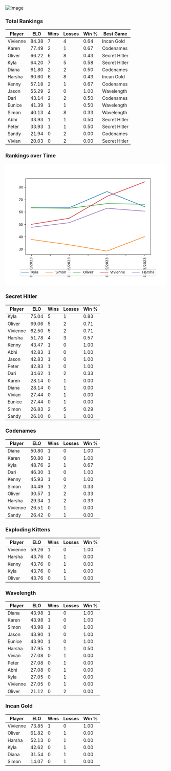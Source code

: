 
![Image](https://media.architecturaldigest.com/photos/618036966ba9675f212cc805/16:9/w_2560%2Cc_limit/SquidGame_Season1_Episode1_00_44_44_16.jpg)

### Total Rankings

| Player | ELO | Wins | Losses | Win % | Best Game |
| --- | --- | --- | --- | --- | --- |
| Vivienne | 84.38 | 7 | 4 | 0.64 | Incan Gold |
| Karen | 77.49 | 2 | 1 | 0.67 | Codenames |
| Oliver | 66.22 | 6 | 8 | 0.43 | Secret Hitler |
| Kyla | 64.20 | 7 | 5 | 0.58 | Secret Hitler |
| Diana | 61.80 | 2 | 2 | 0.50 | Codenames |
| Harsha | 60.60 | 6 | 8 | 0.43 | Incan Gold |
| Kenny | 57.18 | 2 | 1 | 0.67 | Codenames |
| Jason | 55.29 | 2 | 0 | 1.00 | Wavelength |
| Dari | 43.14 | 2 | 2 | 0.50 | Codenames |
| Eunice | 41.39 | 1 | 1 | 0.50 | Wavelength |
| Simon | 40.13 | 4 | 8 | 0.33 | Wavelength |
| Abhi | 33.93 | 1 | 1 | 0.50 | Secret Hitler |
| Peter | 33.93 | 1 | 1 | 0.50 | Secret Hitler |
| Sandy | 21.94 | 0 | 2 | 0.00 | Codenames |
| Vivian | 20.03 | 0 | 2 | 0.00 | Secret Hitler |

### Rankings over Time
![Image](rankings.png)

### Secret Hitler

| Player | ELO | Wins | Losses | Win % |
| --- | --- | --- | --- | --- |
| Kyla | 75.04  | 5 | 1 | 0.83 |
| Oliver | 69.06  | 5 | 2 | 0.71 |
| Vivienne | 62.50  | 5 | 2 | 0.71 |
| Harsha | 51.78  | 4 | 3 | 0.57 |
| Kenny | 43.47  | 1 | 0 | 1.00 |
| Abhi | 42.83  | 1 | 0 | 1.00 |
| Jason | 42.83  | 1 | 0 | 1.00 |
| Peter | 42.83  | 1 | 0 | 1.00 |
| Dari | 34.62  | 1 | 2 | 0.33 |
| Karen | 28.14  | 0 | 1 | 0.00 |
| Diana | 28.14  | 0 | 1 | 0.00 |
| Vivian | 27.44  | 0 | 1 | 0.00 |
| Eunice | 27.44  | 0 | 1 | 0.00 |
| Simon | 26.83  | 2 | 5 | 0.29 |
| Sandy | 26.10  | 0 | 1 | 0.00 |

### Codenames

| Player | ELO | Wins | Losses | Win % |
| --- | --- | --- | --- | --- |
| Diana | 50.80  | 1 | 0 | 1.00 |
| Karen | 50.80  | 1 | 0 | 1.00 |
| Kyla | 48.76  | 2 | 1 | 0.67 |
| Dari | 46.30  | 1 | 0 | 1.00 |
| Kenny | 45.93  | 1 | 0 | 1.00 |
| Simon | 34.49  | 1 | 2 | 0.33 |
| Oliver | 30.57  | 1 | 2 | 0.33 |
| Harsha | 29.34  | 1 | 2 | 0.33 |
| Vivienne | 26.51  | 0 | 1 | 0.00 |
| Sandy | 26.42  | 0 | 1 | 0.00 |

### Exploding Kittens

| Player | ELO | Wins | Losses | Win % |
| --- | --- | --- | --- | --- |
| Vivienne | 59.26  | 1 | 0 | 1.00 |
| Harsha | 43.76  | 0 | 1 | 0.00 |
| Kenny | 43.76  | 0 | 1 | 0.00 |
| Kyla | 43.76  | 0 | 1 | 0.00 |
| Oliver | 43.76  | 0 | 1 | 0.00 |

### Wavelength

| Player | ELO | Wins | Losses | Win % |
| --- | --- | --- | --- | --- |
| Diana | 43.98  | 1 | 0 | 1.00 |
| Karen | 43.98  | 1 | 0 | 1.00 |
| Simon | 43.98  | 1 | 0 | 1.00 |
| Jason | 43.90  | 1 | 0 | 1.00 |
| Eunice | 43.90  | 1 | 0 | 1.00 |
| Harsha | 37.95  | 1 | 1 | 0.50 |
| Vivian | 27.08  | 0 | 1 | 0.00 |
| Peter | 27.08  | 0 | 1 | 0.00 |
| Abhi | 27.08  | 0 | 1 | 0.00 |
| Kyla | 27.05  | 0 | 1 | 0.00 |
| Vivienne | 27.05  | 0 | 1 | 0.00 |
| Oliver | 21.12  | 0 | 2 | 0.00 |

### Incan Gold

| Player | ELO | Wins | Losses | Win % |
| --- | --- | --- | --- | --- |
| Vivienne | 73.85  | 1 | 0 | 1.00 |
| Oliver | 61.82  | 0 | 1 | 0.00 |
| Harsha | 52.13  | 0 | 1 | 0.00 |
| Kyla | 42.62  | 0 | 1 | 0.00 |
| Diana | 31.54  | 0 | 1 | 0.00 |
| Simon | 14.07  | 0 | 1 | 0.00 |